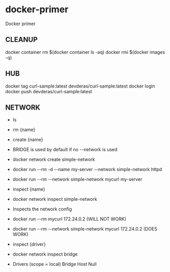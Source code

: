 # docker-primer
Docker primer


## CLEANUP
docker container rm  $(docker container ls -aq)
docker rmi $(docker images -q)


## HUB
docker tag curl-sample:latest devderas/curl-sample:latest
docker login
docker push devderas/curl-sample:latest


## NETWORK
* ls
* rm {name}
* create {name}

* BRIDGE is used by default if no --network is used
* docker network create simple-network
* docker run --rm -d --name my-server --network simple-network httpd
* docker run --rm --network simple-network mycurl my-server 
* inspect {name}
* docker network inspect simple-network
* Inspects the network config
* docker run --rm mycurl 172.24.0.2 (WILL NOT WORK)
* docker run --rm --network simple-network mycurl 172.24.0.2 (DOES WORK)
* inspect {driver}
* docker network inspect bridge
* Drivers (scope = local)
Bridge
Host
Null
